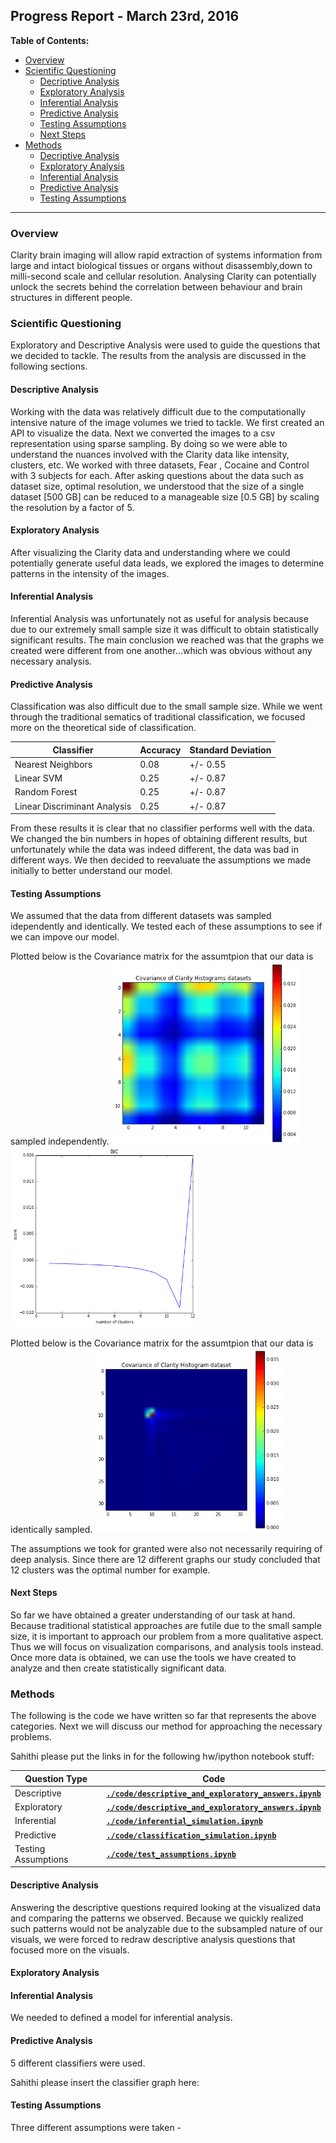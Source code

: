 ## Progress Report - March 23rd, 2016
**Table of Contents:**
- [Overview](./progress_report.md#overview)
- [Scientific Questioning](./progress_report.md#scientific-questioning)
  - [Decriptive Analysis](./progress_report.md#descriptive-analysis)
  - [Exploratory Analysis](./progress_report.md#exploratory-analysis)
  - [Inferential Analysis](./progress_report.md#inferential-analysis)
  - [Predictive Analysis](./progress_report.md#predictive-analysis)
  - [Testing Assumptions](./progress_report.md#testing-assumptions)
  - [Next Steps](./progress_report.md#next-steps)
- [Methods](./progress_report.md#methods)
  - [Decriptive Analysis](./progress_report.md#descriptive-analysis-1)
  - [Exploratory Analysis](./progress_report.md#exploratory-analysis-1)
  - [Inferential Analysis](./progress_report.md#inferential-analysis-1)
  - [Predictive Analysis](./progress_report.md#predictive-analysis-1)
  - [Testing Assumptions](./progress_report.md#testing-assumptions-1)

----------

### Overview
Clarity brain imaging will allow rapid extraction of systems information from large and intact biological tissues or organs without disassembly,down to milli-second scale and cellular resolution. Analysing Clarity can potentially unlock the secrets behind the correlation between behaviour and brain structures in different people.

### Scientific Questioning
Exploratory and Descriptive Analysis were used to guide the questions that we decided to tackle. The results from the analysis are discussed in the following sections. 

#### Descriptive Analysis
Working with the data was relatively difficult due to the computationally intensive nature of the image volumes we tried to tackle. We first created an API to visualize the data. Next we converted the images to a csv representation using sparse sampling. By doing so we were able to understand the nuances involved with the Clarity data like intensity, clusters, etc. 
We worked with three datasets, Fear , Cocaine and Control with 3 subjects for each. After asking questions about the data such as dataset size, optimal resolution, we understood that the size of a single dataset [500 GB] can be reduced to a manageable size [0.5 GB] by scaling the resolution by a factor of 5.

#### Exploratory Analysis
After visualizing the Clarity data and understanding where we could potentially generate useful data leads, we explored the images to determine patterns in the intensity of the images.

#### Inferential Analysis
Inferential Analysis was unfortunately not as useful for analysis because due to our extremely small sample size it was difficult to obtain statistically significant results. The main conclusion we reached was that the graphs we created were different from one another...which was obvious without any necessary analysis.

#### Predictive Analysis
Classification was also difficult due to the small sample size. While we went through the traditional sematics of traditional classification, we focused more on the theoretical side of classification.

| Classifier | Accuracy | Standard Deviation |
|------------|----------|--------------------|
|Nearest Neighbors | 0.08 | +/- 0.55 |
|Linear SVM | 0.25 | +/- 0.87 |
|Random Forest| 0.25 | +/- 0.87 |
|Linear Discriminant Analysis| 0.25 | +/- 0.87 |

From these results it is clear that no classifier performs well with the data. 
We changed the bin numbers in hopes of obtaining different results, but unfortunately while the data was indeed different, the data was bad in different ways.
We then decided to reevaluate the assumptions we made initially to better understand our model. 

#### Testing Assumptions
We assumed that the data from different datasets was sampled idependently and identically. We tested each of these assumptions to see if we can impove our model.
 
Plotted below is the Covariance matrix for the assumtpion that our data is sampled independently. 
<img src="../figs/covariance_clarity.png" data-canonical-src="../figs/covariance_clarity" width="300" />
<img src="../figs/bic_clarity.png" data-canonical-src="../figs/bic_clarity.png" width="300" />

Plotted below is the Covariance matrix for the assumtpion that our data is identically sampled. 
<img src="../figs/covariance_clarity2.png" data-canonical-src="../figs/covariance_clarity2" width="300" />

The assumptions we took for granted were also not necessarily requiring of deep analysis. Since there are 12 different graphs our study concluded that 12 clusters was the optimal number for example.

#### Next Steps
So far we have obtained a greater understanding of our task at hand. Because traditional statistical approaches are futile due to the small sample size, it is important to approach our problem from a more qualitative aspect. Thus we will focus on visualization comparisons, and analysis tools instead. Once more data is obtained, we can use the tools we have created to analyze and then create statistically significant data.

### Methods
The following is the code we have written so far that represents the above categories. Next we will discuss our method for approaching the necessary problems. 

Sahithi please put the links in for the following hw/ipython notebook stuff:

| Question Type | Code |
|---------------|------|
| Descriptive | [**``./code/descriptive_and_exploratory_answers.ipynb``**](./code/descriptive_and_exploratory_answers.ipynb) |
| Exploratory | [**``./code/descriptive_and_exploratory_answers.ipynb``**](./code/descriptive_and_exploratory_answers.ipynb) |
| Inferential | [**``./code/inferential_simulation.ipynb``**](./code/inferential_simulation.ipynb) |
| Predictive  | [**``./code/classification_simulation.ipynb``**](./code/classification_simulation.ipynb) |
| Testing Assumptions | [**``./code/test_assumptions.ipynb``**](./code/test_assumptions.ipynb) |

#### Descriptive Analysis
Answering the descriptive questions required looking at the visualized data and comparing the patterns we observed. Because we quickly realized such patterns would not be analyzable due to the subsampled nature of our visuals, we were forced to redraw descriptive analysis questions that focused more on the visuals.

#### Exploratory Analysis


#### Inferential Analysis
We needed to defined a model for inferential analysis. 

#### Predictive Analysis
5 different classifiers were used. 

Sahithi please insert the classifier graph here:

#### Testing Assumptions
Three different assumptions were taken - 

